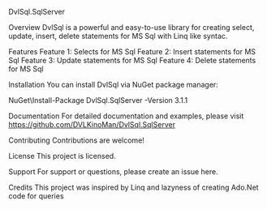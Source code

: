 DvlSql.SqlServer

Overview
DvlSql is a powerful and easy-to-use library for creating select, update, insert, delete 
statements for MS Sql with Linq like syntac.

Features
Feature 1: Selects for MS Sql
Feature 2: Insert statements for MS Sql
Feature 3: Update statements for MS Sql
Feature 4: Delete statements for MS Sql

Installation
You can install DvlSql via NuGet package manager:

NuGet\Install-Package DvlSql.SqlServer -Version 3.1.1

Documentation
For detailed documentation and examples, please visit https://github.com/DVLKinoMan/DvlSql.SqlServer

Contributing
Contributions are welcome! 

License
This project is licensed.

Support
For support or questions, please create an issue here.

Credits
This project was inspired by Linq and lazyness of creating Ado.Net code for queries